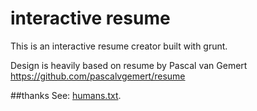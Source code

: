# interactive resume
This is an interactive resume creator built with grunt.

Design is heavily based on resume by Pascal van Gemert  https://github.com/pascalvgemert/resume

##thanks
See: [humans.txt](build/files/misc/humans.txt).

